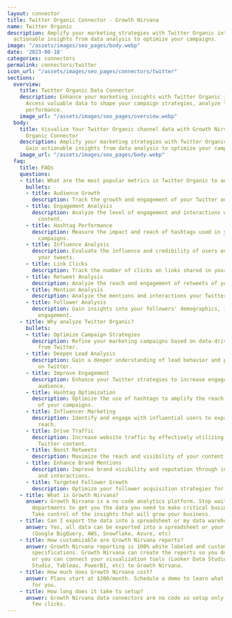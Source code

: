 ```yaml
---
layout: connector
title: Twitter Organic Connector - Growth Nirvana
name: Twitter Organic
description: Amplify your marketing strategies with Twitter Organic integration. Gain
  actionable insights from data analysis to optimize your campaigns.
image: "/assets/images/seo_pages/body.webp"
date: '2023-08-18'
categories: connectors
permalink: connectors/twitter
icon_url: "/assets/images/seo_pages/connectors/twitter"
sections:
  overview:
    title: Twitter Organic Data Connector
    description: Enhance your marketing insights with Twitter Organic integration.
      Access valuable data to shape your campaign strategies, analyze leads, and improve
      performance.
    image_url: "/assets/images/seo_pages/overview.webp"
  body:
    title: Visualize Your Twitter Organic channel data with Growth Nirvana's Twitter
      Organic Connector
    description: Amplify your marketing strategies with Twitter Organic integration.
      Gain actionable insights from data analysis to optimize your campaigns.
    image_url: "/assets/images/seo_pages/body.webp"
  faq:
    title: FAQs
    questions:
    - title: What are the most popular metrics in Twitter Organic to analyze?
      bullets:
      - title: Audience Growth
        description: Track the growth and engagement of your Twitter audience.
      - title: Engagement Analysis
        description: Analyze the level of engagement and interactions with your Twitter
          content.
      - title: Hashtag Performance
        description: Measure the impact and reach of hashtags used in your Twitter
          campaigns.
      - title: Influence Analysis
        description: Evaluate the influence and credibility of users engaging with
          your tweets.
      - title: Link Clicks
        description: Track the number of clicks on links shared in your tweets.
      - title: Retweet Analysis
        description: Analyze the reach and engagement of retweets of your content.
      - title: Mention Analysis
        description: Analyze the mentions and interactions your Twitter account receives.
      - title: Follower Analysis
        description: Gain insights into your followers' demographics, interests, and
          engagement.
    - title: Why analyze Twitter Organic?
      bullets:
      - title: Optimize Campaign Strategies
        description: Refine your marketing campaigns based on data-driven insights
          from Twitter.
      - title: Deepen Lead Analysis
        description: Gain a deeper understanding of lead behavior and preferences
          on Twitter.
      - title: Improve Engagement
        description: Enhance your Twitter strategies to increase engagement with your
          audience.
      - title: Hashtag Optimization
        description: Optimize the use of hashtags to amplify the reach and impact
          of your campaigns.
      - title: Influencer Marketing
        description: Identify and engage with influential users to expand your brand's
          reach.
      - title: Drive Traffic
        description: Increase website traffic by effectively utilizing links in your
          Twitter content.
      - title: Boost Retweets
        description: Maximize the reach and visibility of your content through retweets.
      - title: Enhance Brand Mentions
        description: Improve brand visibility and reputation through increased mentions
          and interactions.
      - title: Targeted Follower Growth
        description: Optimize your follower acquisition strategies for targeted growth.
    - title: What is Growth Nirvana?
      answer: Growth Nirvana is a no code analytics platform. Stop waiting for other
        departments to get you the data you need to make critical business decisions.
        Take control of the insights that will grow your business.
    - title: Can I export the data into a spreadsheet or my data warehouse?
      answer: Yes, all data can be exported into a spreadsheet or your data warehouse
        (Google BigQuery, AWS, Snowflake, Azure, etc)
    - title: How customizable are Growth Nirvana reports?
      answer: Growth Nirvana reporting is 100% white labeled and customized to your
        specifications. Growth Nirvana can create the reports so you don’t have to
        or you can connect your visualization tools (Looker Data Studio/Google Data
        Studio, Tableau, PowerBI, etc) to Growth Nirvana.
    - title: How much does Growth Nirvana cost?
      answer: Plans start at $200/month. Schedule a demo to learn what plan is best
        for you.
    - title: How long does it take to setup?
      answer: Growth Nirvana data connectors are no code so setup only requires a
        few clicks.
---
```

